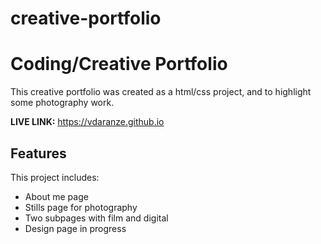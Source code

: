 # creative-portfolio

<h1>Coding/Creative Portfolio</h1>
<p>This creative portfolio was created as a html/css project, and to highlight some photography work.</p>

**LIVE LINK:** https://vdaranze.github.io

<h2>Features</h2>
<p>This project includes:</p>
<ul>
<li>About me page</li>
<li>Stills page for photography</li>
<li>Two subpages with film and digital</li>
<li>Design page in progress</li>
</ul>
